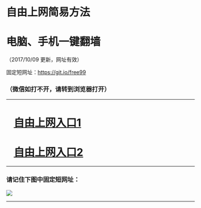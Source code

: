 ﻿# 自由上网简易方法

# 电脑、手机一键翻墙

（2017/10/09 更新，网址有效）

固定短网址：https://git.io/free99

### （微信如打不开，请转到浏览器打开）


***





# &nbsp;&nbsp; <a href="http://ft2895431983.fwq-tz-1001.info/fwqtz01.html?t=100900120742 " target="_blank">自由上网入口1</a>
# &nbsp;&nbsp; <a href="http://ft2544618601.fwq-tz-1002.info/fwqtz02.html?t=100900126281 " target="_blank">自由上网入口2</a>
***

### 请记住下图中固定短网址：

<img src="https://s3-us-west-2.amazonaws.com/fwq-1001/yjfq-20170905okok.png" /> 


***

